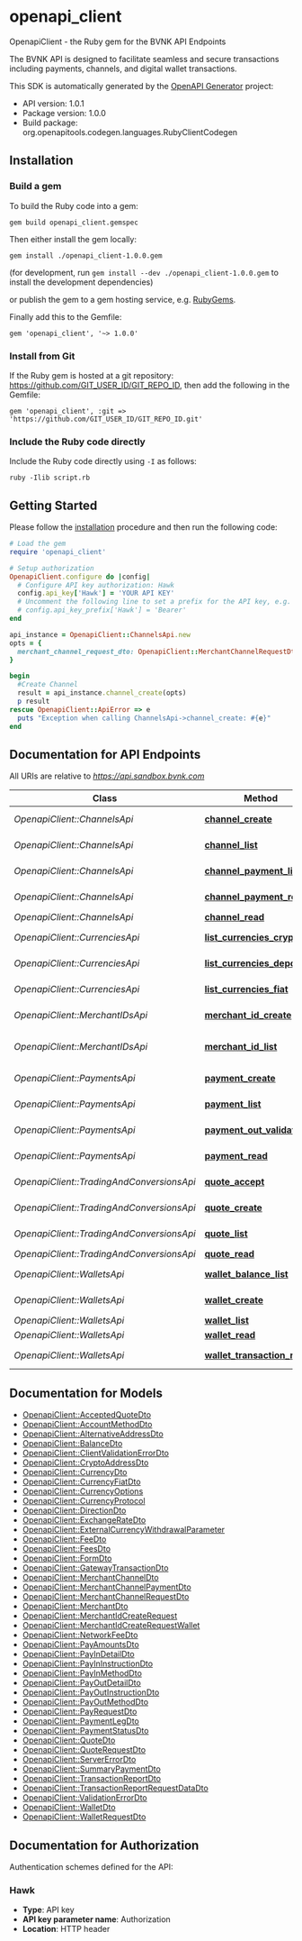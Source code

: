 # openapi_client

OpenapiClient - the Ruby gem for the BVNK API Endpoints

The BVNK API is designed to facilitate seamless and secure transactions including payments, channels, and digital wallet transactions.

This SDK is automatically generated by the [OpenAPI Generator](https://openapi-generator.tech) project:

- API version: 1.0.1
- Package version: 1.0.0
- Build package: org.openapitools.codegen.languages.RubyClientCodegen

## Installation

### Build a gem

To build the Ruby code into a gem:

```shell
gem build openapi_client.gemspec
```

Then either install the gem locally:

```shell
gem install ./openapi_client-1.0.0.gem
```

(for development, run `gem install --dev ./openapi_client-1.0.0.gem` to install the development dependencies)

or publish the gem to a gem hosting service, e.g. [RubyGems](https://rubygems.org/).

Finally add this to the Gemfile:

    gem 'openapi_client', '~> 1.0.0'

### Install from Git

If the Ruby gem is hosted at a git repository: https://github.com/GIT_USER_ID/GIT_REPO_ID, then add the following in the Gemfile:

    gem 'openapi_client', :git => 'https://github.com/GIT_USER_ID/GIT_REPO_ID.git'

### Include the Ruby code directly

Include the Ruby code directly using `-I` as follows:

```shell
ruby -Ilib script.rb
```

## Getting Started

Please follow the [installation](#installation) procedure and then run the following code:

```ruby
# Load the gem
require 'openapi_client'

# Setup authorization
OpenapiClient.configure do |config|
  # Configure API key authorization: Hawk
  config.api_key['Hawk'] = 'YOUR API KEY'
  # Uncomment the following line to set a prefix for the API key, e.g. 'Bearer' (defaults to nil)
  # config.api_key_prefix['Hawk'] = 'Bearer'
end

api_instance = OpenapiClient::ChannelsApi.new
opts = {
  merchant_channel_request_dto: OpenapiClient::MerchantChannelRequestDto.new({merchant_id: 'merchant_id_example', pay_currency: 'pay_currency_example', display_currency: 'display_currency_example', reference: 'reference_example'}) # MerchantChannelRequestDto | 
}

begin
  #Create Channel
  result = api_instance.channel_create(opts)
  p result
rescue OpenapiClient::ApiError => e
  puts "Exception when calling ChannelsApi->channel_create: #{e}"
end

```

## Documentation for API Endpoints

All URIs are relative to *https://api.sandbox.bvnk.com*

Class | Method | HTTP request | Description
------------ | ------------- | ------------- | -------------
*OpenapiClient::ChannelsApi* | [**channel_create**](docs/ChannelsApi.md#channel_create) | **POST** /api/v2/channel | Create Channel
*OpenapiClient::ChannelsApi* | [**channel_list**](docs/ChannelsApi.md#channel_list) | **GET** /api/v2/channel | List Channels
*OpenapiClient::ChannelsApi* | [**channel_payment_list**](docs/ChannelsApi.md#channel_payment_list) | **GET** /api/v2/channel/payment | List Channel Payments
*OpenapiClient::ChannelsApi* | [**channel_payment_read**](docs/ChannelsApi.md#channel_payment_read) | **GET** /api/v2/channel/payment/{uuid} | Get Channel Payment
*OpenapiClient::ChannelsApi* | [**channel_read**](docs/ChannelsApi.md#channel_read) | **GET** /api/v2/channel/{uuid} | Get Channel
*OpenapiClient::CurrenciesApi* | [**list_currencies_crypto**](docs/CurrenciesApi.md#list_currencies_crypto) | **GET** /api/currency/crypto | List Crypto Currencies
*OpenapiClient::CurrenciesApi* | [**list_currencies_deposit**](docs/CurrenciesApi.md#list_currencies_deposit) | **GET** /api/currency/deposit | List Wallet Currencies
*OpenapiClient::CurrenciesApi* | [**list_currencies_fiat**](docs/CurrenciesApi.md#list_currencies_fiat) | **GET** /api/currency/fiat | List Fiat Currencies
*OpenapiClient::MerchantIDsApi* | [**merchant_id_create**](docs/MerchantIDsApi.md#merchant_id_create) | **POST** /api/v1/merchant | Create Merchant ID
*OpenapiClient::MerchantIDsApi* | [**merchant_id_list**](docs/MerchantIDsApi.md#merchant_id_list) | **GET** /api/v1/merchant | List Merchant IDs
*OpenapiClient::PaymentsApi* | [**payment_create**](docs/PaymentsApi.md#payment_create) | **POST** /api/v1/pay/summary | Create payment
*OpenapiClient::PaymentsApi* | [**payment_list**](docs/PaymentsApi.md#payment_list) | **GET** /api/v1/pay/summary | List Payments
*OpenapiClient::PaymentsApi* | [**payment_out_validate**](docs/PaymentsApi.md#payment_out_validate) | **PUT** /api/v1/pay/validate | Validate Address
*OpenapiClient::PaymentsApi* | [**payment_read**](docs/PaymentsApi.md#payment_read) | **GET** /api/v1/pay/{uuid}/summary | Get Payment
*OpenapiClient::TradingAndConversionsApi* | [**quote_accept**](docs/TradingAndConversionsApi.md#quote_accept) | **PUT** /api/v1/quote/accept/{uuid} | Accept Quote
*OpenapiClient::TradingAndConversionsApi* | [**quote_create**](docs/TradingAndConversionsApi.md#quote_create) | **POST** /api/v1/quote | Create Quote
*OpenapiClient::TradingAndConversionsApi* | [**quote_list**](docs/TradingAndConversionsApi.md#quote_list) | **GET** /api/v1/quote/{merchantId} | List Quotes
*OpenapiClient::TradingAndConversionsApi* | [**quote_read**](docs/TradingAndConversionsApi.md#quote_read) | **GET** /api/v1/quote/{uuid} | Get Quote
*OpenapiClient::WalletsApi* | [**wallet_balance_list**](docs/WalletsApi.md#wallet_balance_list) | **GET** /api/wallet/balances | List Wallet Balances
*OpenapiClient::WalletsApi* | [**wallet_create**](docs/WalletsApi.md#wallet_create) | **POST** /api/wallet | Create Wallet
*OpenapiClient::WalletsApi* | [**wallet_list**](docs/WalletsApi.md#wallet_list) | **GET** /api/wallet | List Wallets
*OpenapiClient::WalletsApi* | [**wallet_read**](docs/WalletsApi.md#wallet_read) | **GET** /api/wallet/{id} | Get Wallet
*OpenapiClient::WalletsApi* | [**wallet_transaction_report**](docs/WalletsApi.md#wallet_transaction_report) | **GET** /api/transaction/report | Transactions Report


## Documentation for Models

 - [OpenapiClient::AcceptedQuoteDto](docs/AcceptedQuoteDto.md)
 - [OpenapiClient::AccountMethodDto](docs/AccountMethodDto.md)
 - [OpenapiClient::AlternativeAddressDto](docs/AlternativeAddressDto.md)
 - [OpenapiClient::BalanceDto](docs/BalanceDto.md)
 - [OpenapiClient::ClientValidationErrorDto](docs/ClientValidationErrorDto.md)
 - [OpenapiClient::CryptoAddressDto](docs/CryptoAddressDto.md)
 - [OpenapiClient::CurrencyDto](docs/CurrencyDto.md)
 - [OpenapiClient::CurrencyFiatDto](docs/CurrencyFiatDto.md)
 - [OpenapiClient::CurrencyOptions](docs/CurrencyOptions.md)
 - [OpenapiClient::CurrencyProtocol](docs/CurrencyProtocol.md)
 - [OpenapiClient::DirectionDto](docs/DirectionDto.md)
 - [OpenapiClient::ExchangeRateDto](docs/ExchangeRateDto.md)
 - [OpenapiClient::ExternalCurrencyWithdrawalParameter](docs/ExternalCurrencyWithdrawalParameter.md)
 - [OpenapiClient::FeeDto](docs/FeeDto.md)
 - [OpenapiClient::FeesDto](docs/FeesDto.md)
 - [OpenapiClient::FormDto](docs/FormDto.md)
 - [OpenapiClient::GatewayTransactionDto](docs/GatewayTransactionDto.md)
 - [OpenapiClient::MerchantChannelDto](docs/MerchantChannelDto.md)
 - [OpenapiClient::MerchantChannelPaymentDto](docs/MerchantChannelPaymentDto.md)
 - [OpenapiClient::MerchantChannelRequestDto](docs/MerchantChannelRequestDto.md)
 - [OpenapiClient::MerchantDto](docs/MerchantDto.md)
 - [OpenapiClient::MerchantIdCreateRequest](docs/MerchantIdCreateRequest.md)
 - [OpenapiClient::MerchantIdCreateRequestWallet](docs/MerchantIdCreateRequestWallet.md)
 - [OpenapiClient::NetworkFeeDto](docs/NetworkFeeDto.md)
 - [OpenapiClient::PayAmountsDto](docs/PayAmountsDto.md)
 - [OpenapiClient::PayInDetailDto](docs/PayInDetailDto.md)
 - [OpenapiClient::PayInInstructionDto](docs/PayInInstructionDto.md)
 - [OpenapiClient::PayInMethodDto](docs/PayInMethodDto.md)
 - [OpenapiClient::PayOutDetailDto](docs/PayOutDetailDto.md)
 - [OpenapiClient::PayOutInstructionDto](docs/PayOutInstructionDto.md)
 - [OpenapiClient::PayOutMethodDto](docs/PayOutMethodDto.md)
 - [OpenapiClient::PayRequestDto](docs/PayRequestDto.md)
 - [OpenapiClient::PaymentLegDto](docs/PaymentLegDto.md)
 - [OpenapiClient::PaymentStatusDto](docs/PaymentStatusDto.md)
 - [OpenapiClient::QuoteDto](docs/QuoteDto.md)
 - [OpenapiClient::QuoteRequestDto](docs/QuoteRequestDto.md)
 - [OpenapiClient::ServerErrorDto](docs/ServerErrorDto.md)
 - [OpenapiClient::SummaryPaymentDto](docs/SummaryPaymentDto.md)
 - [OpenapiClient::TransactionReportDto](docs/TransactionReportDto.md)
 - [OpenapiClient::TransactionReportRequestDataDto](docs/TransactionReportRequestDataDto.md)
 - [OpenapiClient::ValidationErrorDto](docs/ValidationErrorDto.md)
 - [OpenapiClient::WalletDto](docs/WalletDto.md)
 - [OpenapiClient::WalletRequestDto](docs/WalletRequestDto.md)


## Documentation for Authorization


Authentication schemes defined for the API:
### Hawk


- **Type**: API key
- **API key parameter name**: Authorization
- **Location**: HTTP header

